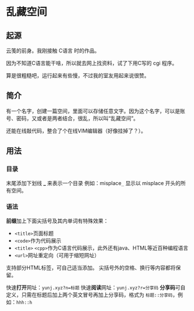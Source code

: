 # 乱藏空间



## 起源

云笺的前身。我刚接触 C语言 时的作品。

因为不知道C语言能干啥，所以就去网上找资料，试了下用C写的 cgi 程序。

算是很粗糙吧，运行起来有些慢，不过我的室友用起来说很赞。



## 简介

有一个名字，创建一篇空间，里面可以存储任意文字。因为这个名字，可以是账号、密码，又或者是两者结合，很乱，所以叫“乱藏空间”。

还能在线敲代码，整合了个在线VIM编辑器（好像挂掉了？）。



## 用法

### 目录

末尾添加下划线  **_**  来表示一个目录
例如：misplace`_`  显示以 misplace 开头的所有空间。

### 语法

**前缀**加上下面尖括号及其内单词有特殊效果：

- `<title>`页面标题
- `<code>`作为代码展示
- `<title>` `<cpp>`作为C语言代码展示，此外还有java、HTML等近百种编程语言
- `<url>`网址重定向（可用于缩短网址）

支持部分HTML标签，可自己适当添加。
尖括号外的空格、换行等内容都将保留。

快速**打开**网址：`yunj.xyz?n=标题`
快速**阅读**网址：`yunj.xyz?r=分享码`
**分享码**可自定义，只需在标题后加上两个英文冒号再加上分享码，格式为   `标题::分享码`，例如：`hhh::h`